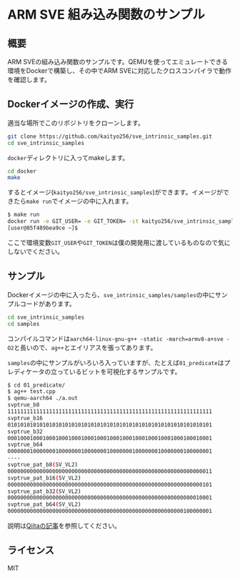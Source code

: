 # ARM SVE 組み込み関数のサンプル

## 概要

ARM SVEの組み込み関数のサンプルです。QEMUを使ってエミュレートできる環境をDockerで構築し、その中でARM SVEに対応したクロスコンパイラで動作を確認します。

## Dockerイメージの作成、実行

適当な場所でこのリポジトリをクローンします。

```sh
git clone https://github.com/kaityo256/sve_intrinsic_samples.git
cd sve_intrinsic_samples
```

`docker`ディレクトリに入ってmakeします。

```sh
cd docker
make
```

するとイメージ(`kaityo256/sve_intrinsic_samples`)ができます。イメージができたら`make run`でイメージの中に入れます。

```sh
$ make run
docker run -e GIT_USER= -e GIT_TOKEN= -it kaityo256/sve_intrinsic_samples
[user@85f489bea9ce ~]$
```

ここで環境変数`GIT_USER`や`GIT_TOKEN`は僕の開発用に渡しているものなので気にしないでください。

## サンプル

Dockerイメージの中に入ったら、`sve_intrinsic_samples/samples`の中にサンプルコードがあります。

```sh
cd sve_intrinsic_samples
cd samples
```

コンパイルコマンドは`aarch64-linux-gnu-g++ -static -march=armv8-a+sve -O2`と長いので、`ag++`とエイリアスを張ってあります。

`samples`の中にサンプルがいろいろ入っていますが、たとえば`01_predicate`はプレディケータの立っているビットを可視化するサンプルです。


```sh
$ cd 01_predicate/
$ ag++ test.cpp
$ qemu-aarch64 ./a.out
svptrue_b8
1111111111111111111111111111111111111111111111111111111111111111
svptrue_b16
0101010101010101010101010101010101010101010101010101010101010101
svptrue_b32
0001000100010001000100010001000100010001000100010001000100010001
svptrue_b64
0000000100000001000000010000000100000001000000010000000100000001
----
svptrue_pat_b8(SV_VL2)
0000000000000000000000000000000000000000000000000000000000000011
svptrue_pat_b16(SV_VL2)
0000000000000000000000000000000000000000000000000000000000000101
svptrue_pat_b32(SV_VL2)
0000000000000000000000000000000000000000000000000000000000010001
svptrue_pat_b64(SV_VL2)
0000000000000000000000000000000000000000000000000000000100000001
```

説明は[Qiitaの記事](https://qiita.com/kaityo256/items/71d4d3f6b2b77fd04cbb)を参照してください。

## ライセンス

MIT
